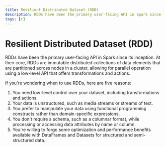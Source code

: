 ```yaml
---
title: Resilient Distributed Dataset (RDD)
description: RDDs have been the primary user-facing API in Spark since its inception. At their core, RDDs are immutable distributed collections of data elements that are partitioned across nodes in a cluster, allowing for parallel operation using a low-level API that offers transformations and actions.
tags: [r]
---
```


# Resilient Distributed Dataset (RDD)

RDDs have been the primary user-facing API in Spark since its inception. At their core, RDDs are immutable distributed collections of data elements that are partitioned across nodes in a cluster, allowing for parallel operation using a low-level API that offers transformations and actions.

If you're wondering when to use RDDs, here are five reasons:

1. You need low-level control over your dataset, including transformations and actions.
2. Your data is unstructured, such as media streams or streams of text.
3. You prefer to manipulate your data using functional programming constructs rather than domain-specific expressions.
4. You don't require a schema, such as a columnar format, while processing or accessing data attributes by name or column.
5. You're willing to forgo some optimization and performance benefits available with DataFrames and Datasets for structured and semi-structured data.
